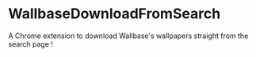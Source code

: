 WallbaseDownloadFromSearch
==========================

A Chrome extension to download Wallbase's wallpapers straight from the search page !
